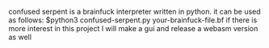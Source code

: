 confused serpent is a brainfuck interpreter written in python.
it can be used as follows:
$python3 confused-serpent.py your-brainfuck-file.bf
if there is more interest in this project I will make a gui and release a webasm version as well
